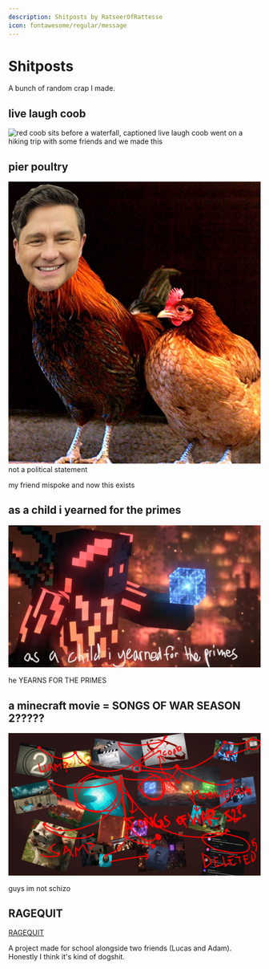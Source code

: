 ```yaml
---
description: Shitposts by RatseerOfRattesse
icon: fontawesome/regular/message
---
```


# Shitposts

A bunch of random crap I made.

## live laugh coob
![red coob sits before a waterfall, captioned live laugh coob](../assets/img/shitposts/live%20laugh%20coob.png "LIVE LAUGH COOB")
went on a hiking trip with some friends and we made this

## pier poultry
![pier polyiev with a chiken for a body](../assets/img/shitposts/pierre%20poultry.png "chicken")
not a political statement

my friend mispoke and now this exists 

## as a child i yearned for the primes
![Ingressus Voltaris holds out the Protisium Prime. The caption reads 'as a child i yearned for the primes.'](../assets/img/shitposts/as%20i%20child%20i%20yearned%20for%20the%20primes.jpeg "HE YEARNS FOR THE PRIMES")

he YEARNS FOR THE PRIMES

## a minecraft movie = SONGS OF WAR SEASON 2?????

![A buncho red string and pictures of the minecraft movie trailer with songs of war screenshots'](../assets/img/shitposts/definitely%20not%20schizo.png "protisium prime = tesseract thingy???")

guys im not schizo

## RAGEQUIT
[RAGEQUIT](https://file.garden/Zi28N2lFSSn-KxkR/rentry%20profile/RAGEQUIT.mp4)

A project made for school alongside two friends (Lucas and Adam). Honestly I think it's kind of dogshit.
